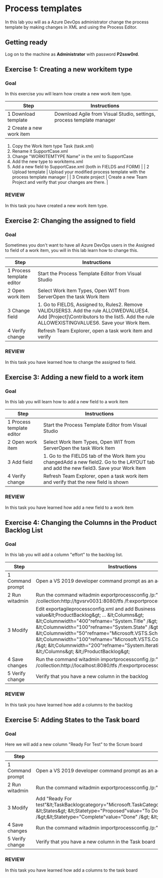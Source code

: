 # Process templates

In this lab you will as a Azure DevOps administrator change the process template by making changes in XML and using the Process Editor.


## Getting ready

Log on to the machine as **Administrator** with password **P2ssw0rd**.


## Exercise 1: Creating a new workitem type

### Goal 
In this exercise you will learn how create a new work item type. 

| Step | Instructions |
| --- | --- |
| 1 Download template | Download Agile from Visual Studio, settings, process template manager |
| 2 Create a new work item |
1. Copy the Work Item type Task (task.xml)
2. Rename it SupportCase.xml
3. Change &quot;WORKITEMTYPE Name&quot; in the xml to SupportCase
4. Add the new type to workitems.xml
5. Add a new field to  SupportCase.xml (both in FIELDS and FORM)
  |
| 2 Upload template | Upload your modified process template with the process template manager |
| 3 Create project | Create a new Team Project and verify that your changes are there. |



### REVIEW 
In this task you have created a new work item type. 

## Exercise 2: Changing the assigned to field

### Goal 
Sometimes you don't want to have all Azure DevOps users in the Assigned to field of a work item, you will in this lab learn how to change this. 

| Step | Instructions |
| --- | --- |
| 1 Process template editor | Start the Process Template Editor from Visual Studio  |
| 2 Open work item | Select Work Item Types, Open WIT from ServerOpen the task Work Item |
| 3 Change field | 1. Go to FIELDS, Assigned to, Rules2. Remove VALIDUSERS3. Add the rule ALLOWEDVALUES4. Add [Project]\Contributors to the list5. Add the rule ALLOWEXISTINGVALUES6. Save your Work Item. |
| 4 Verify change | Refresh Team Explorer, open a task work item and verify |

### REVIEW 
In this task you have learned how to change the assigned to field. 


## Exercise 3: Adding a new field to a work item

### Goal 
In this lab you will learn how to add a new field to a work item 

| Step | Instructions |
| --- | --- |
| 1 Process template editor | Start the Process Template Editor from Visual Studio  |
| 2 Open work item | Select Work Item Types, Open WIT from ServerOpen the task Work Item |
| 3 Add field | 1. Go to the FIELDS tab of the Work Item you changedAdd a new field2. Go to the LAYOUT tab and add the new field3. Save your Work Item |
| 4 Verify change | Refresh Team Explorer, open a task work item and verify that the new field is shown |

### REVIEW 
In this task you have learned how add a new field to a work item 

## Exercise 4: Changing the Columns in the Product Backlog List

### Goal 
In this lab you will add a column &quot;effort&quot; to the backlog list. 

| Step | Instructions |
| --- | --- |
| 1 Command prompt | Open a VS 2019 developer command prompt as an administrator |
| 2 Run witadmin | Run the command witadmin exportprocessconfig /p:&quot; **myProject**&quot; /collection:http://tgvsrv0031:8080/tfs /f:exportprocessconfig.xml |
| 3 Modify | Edit exportagileprocessconfig.xml and add Business value\&lt;ProductBacklog\&gt;    ...    \&lt;Columns\&gt;      \&lt;Columnwidth=&quot;400&quot;refname=&quot;System.Title&quot; /\&gt;      \&lt;Columnwidth=&quot;100&quot;refname=&quot;System.State&quot; /\&gt;      \&lt;Columnwidth=&quot;50&quot;refname=&quot;Microsoft.VSTS.Scheduling.Effort&quot; /\&gt;      \&lt;Columnwidth=&quot;100&quot;refname=&quot;Microsoft.VSTS.Common.BusinessValue&quot; /\&gt;      \&lt;Columnwidth=&quot;200&quot;refname=&quot;System.IterationPath&quot; /\&gt;    \&lt;/Columns\&gt;  \&lt;/ProductBacklog\&gt;  |
| 4 Save changes | Run the command witadmin importprocessconfig /p:&quot; **myproject**&quot; /collection:http://localhost:8080/tfs /f:exportprocessconfig.xml |
| 5 Verify change | Verify that you have a new column in the backlog  |

### REVIEW 
In this task you have learned how add a columns to the backlog 

## Exercise 5: Adding States to the Task board

### Goal 
Here we will add a new column &quot;Ready For Test&quot; to the Scrum board 

| Step | Instructions |
| --- | --- |
| 1 Command prompt | Open a VS 2019 developer command prompt as an administrator |
| 2 Run witadmin | Run the command witadmin exportprocessconfig /p:&quot; **myProject**&quot; /collection:http://tgvsrv0031:8080/tfs /f:exportprocessconfig.xml |
| 3 Modify | Add &quot;Ready For test&quot;\&lt;TaskBacklogcategory=&quot;Microsoft.TaskCategory&quot;parent=&quot;Microsoft.RequirementCategory&quot;pluralName=&quot;Tasks&quot;singularName=&quot;Task&quot;workItemCountLimit=&quot;1000&quot;\&gt;…    \&lt;States\&gt;      \&lt;Statetype=&quot;Proposed&quot;value=&quot;To Do&quot; /\&gt;      \&lt;Statetype=&quot;InProgress&quot;value=&quot;In Progress&quot; /\&gt;      \&lt;Statetype=&quot;InProgress&quot;value=&quot;Ready for Test&quot; /\&gt;\&lt;Statetype=&quot;Complete&quot;value=&quot;Done&quot; /\&gt; \&lt;/States\&gt; |
| 4 Save changes | Run the command witadmin importprocessconfig /p:&quot; **myproject**&quot; /collection:http://localhost:8080/tfs /f:exportprocessconfig.xml |
| 5 Verify change | Verify that you have a new column in the Task board  |

### REVIEW 
In this task you have learned how add a columns to the task board 

